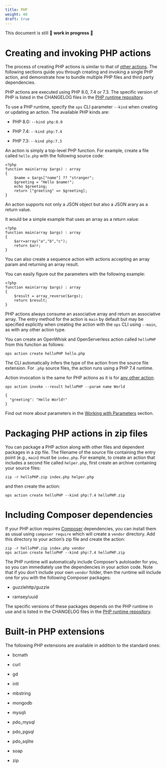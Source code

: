```yaml
---
title: PHP
weight: 40
draft: true
---
```

This document is still 🚧 **work in progress** 🚧

# Creating and invoking PHP actions

The process of creating PHP actions is similar to that of [other
actions](#../../actions/index.adoc#the-basics). The following sections
guide you through creating and invoking a single PHP action, and
demonstrate how to bundle multiple PHP files and third party
dependencies.

PHP actions are executed using PHP 8.0, 7.4 or 7.3. The specific version
of PHP is listed in the CHANGELOG files in the [PHP runtime
repository](https://github.com/apache/openwhisk-runtime-php).

To use a PHP runtime, specify the `ops` CLI parameter `--kind` when
creating or updating an action. The available PHP kinds are:

- PHP 8.0: `--kind php:8.0`

- PHP 7.4: `--kind php:7.4`

- PHP 7.3: `--kind php:7.3`

An action is simply a top-level PHP function. For example, create a file
called `hello.php` with the following source code:

    <?php
    function main(array $args) : array
    {
        $name = $args["name"] ?? "stranger";
        $greeting = "Hello $name!";
        echo $greeting;
        return ["greeting" => $greeting];
    }

An action supports not only a JSON object but also a JSON arary as a
return value.

It would be a simple example that uses an array as a return value:

    <?php
    function main(array $args) : array
    {
        $arr=array("a","b","c");
        return $arr;
    }

You can also create a sequence action with actions accepting an array
param and returning an array result.

You can easily figure out the parameters with the following example:

    <?php
    function main(array $args) : array
    {
        $result = array_reverse($args);
        return $result;
    }

PHP actions always consume an associative array and return an
associative array. The entry method for the action is `main` by default
but may be specified explicitly when creating the action with the `ops`
CLI using `--main`, as with any other action type.

You can create an OpenWhisk and OpenServerless action called `helloPHP`
from this function as follows:

    ops action create helloPHP hello.php

The CLI automatically infers the type of the action from the source file
extension. For `.php` source files, the action runs using a PHP 7.4
runtime.

Action invocation is the same for PHP actions as it is for [any other
action](actions.md#the-basics).

    ops action invoke --result helloPHP --param name World

    {
      "greeting": "Hello World!"
    }

Find out more about parameters in the [Working with
Parameters](#../../../reference/parameters/index.adoc#working-with-parameters)
section.

# Packaging PHP actions in zip files

You can package a PHP action along with other files and dependent
packages in a zip file. The filename of the source file containing the
entry point (e.g., `main`) must be `index.php`. For example, to create
an action that includes a second file called `helper.php`, first create
an archive containing your source files:

    zip -r helloPHP.zip index.php helper.php

and then create the action:

    ops action create helloPHP --kind php:7.4 helloPHP.zip

# Including Composer dependencies

If your PHP action requires [Composer](https://getcomposer.org)
dependencies, you can install them as usual using `composer require`
which will create a `vendor` directory. Add this directory to your
action’s zip file and create the action:

    zip -r helloPHP.zip index.php vendor
    ops action create helloPHP --kind php:7.4 helloPHP.zip

The PHP runtime will automatically include Composer’s autoloader for
you, so you can immediately use the dependencies in your action code.
Note that if you don’t include your own `vendor` folder, then the
runtime will include one for you with the following Composer packages:

- guzzlehttp/guzzle

- ramsey/uuid

The specific versions of these packages depends on the PHP runtime in
use and is listed in the CHANGELOG files in the [PHP runtime
repository](https://github.com/apache/openwhisk-runtime-php).

# Built-in PHP extensions

The following PHP extensions are available in addition to the standard
ones:

- bcmath

- curl

- gd

- intl

- mbstring

- mongodb

- mysqli

- pdo\_mysql

- pdo\_pgsql

- pdo\_sqlite

- soap

- zip
